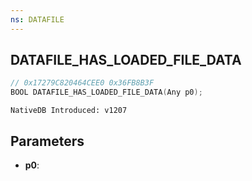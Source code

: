 ```yaml
---
ns: DATAFILE
---
```

## DATAFILE_HAS_LOADED_FILE_DATA

```c
// 0x17279C820464CEE0 0x36FB8B3F
BOOL DATAFILE_HAS_LOADED_FILE_DATA(Any p0);
```

```
NativeDB Introduced: v1207
```

## Parameters
* **p0**:

